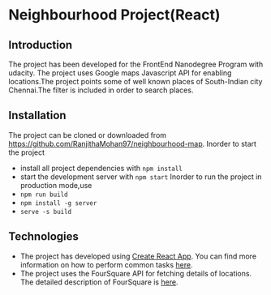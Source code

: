# Neighbourhood Project(React)

## Introduction
The project has been developed for the FrontEnd Nanodegree Program with udacity. The project uses Google maps Javascript API for enabling locations.The project points some of well known places of South-Indian city Chennai.The filter is included in order to search places.

## Installation
The project can be cloned or downloaded from https://github.com/RanjithaMohan97/neighbourhood-map.
Inorder to start the project 
* install all project dependencies with `npm install`
* start the development server with `npm start`
Inorder to run the project in production mode,use 
* `npm run build`
* `npm install -g server`
* `serve -s build`

## Technologies
* The project has developed using [Create React App](https://github.com/facebookincubator/create-react-app). You can find more information on how to perform common tasks [here](https://github.com/facebookincubator/create-react-app/blob/master/packages/react-scripts/template/README.md). 
* The project uses the FourSquare API for fetching details of locations. The detailed description of FourSquare is [here](https://developer.foursquare.com/docs/api/getting-started).
